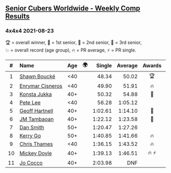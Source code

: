 <style>table {white-space: nowrap;}</style>
<link rel="stylesheet" type="text/css" href="/scw-comp/css/flags.css" />

## [Senior Cubers Worldwide - Weekly Comp Results](/scw-comp/results/)
### 4x4x4 2021-08-23

<span style="white-space: nowrap;">🏆 = overall winner</span>, <span style="white-space: nowrap;">🥇 = 1st senior</span>, <span style="white-space: nowrap;">🥈 = 2nd senior</span>, <span style="white-space: nowrap;">🥉 = 3rd senior</span>, <span style="white-space: nowrap;">💥 = overall record (age group)</span>, <span style="white-space: nowrap;">🔥 = PR average</span>, <span style="white-space: nowrap;">⚡ = PR single</span>.

| # | Name | Age | 🌍 | Single | Average | Awards | Solve 1 | Solve 2 | Solve 3 | Solve 4 | Solve 5 | Video |
| :--: | :-- | :--: | :--: | --: | --: | :--: | --: | --: | --: | --: | --: | :-- |
| 1 | [Shawn Boucké](../../persons/shawn_boucke/444.md) | <40 | <i class="flag flag-US" /> | 48.34 | 50.02 | 🏆 | 49.57 | 59.66 | 51.76 | 48.34 | 48.74 | [Desktop](https://www.facebook.com/events/1108693076205590/permalink/1117589205315977) / [Mobile](https://m.facebook.com/events/1108693076205590?view=permalink&id=1117589205315977) |
| 2 | [Enrymar Cisneros](../../persons/enrymar_cisneros/444.md) | <40 | <i class="flag flag-VE" /> | 49.90 | 51.91 | 🔥 | 50.92 | 49.90 | 52.64 | 1:00.87 | 52.16 | [Desktop](https://www.facebook.com/events/1108693076205590/permalink/1117204518687779) / [Mobile](https://m.facebook.com/events/1108693076205590?view=permalink&id=1117204518687779) |
| 3 | [Konsta Jukka](../../persons/konsta_jukka/444.md) | 40+ | <i class="flag flag-FI" /> | 50.32 | 54.88 | 🥇 | 56.08 | 1:03.03 | 51.75 | 50.32 | 56.80 | [Desktop](https://www.facebook.com/events/1108693076205590/permalink/1117811361960428) / [Mobile](https://m.facebook.com/events/1108693076205590?view=permalink&id=1117811361960428) |
| 4 | [Pete Lee](../../persons/pete_lee/444.md) | <40 | <i class="flag flag-GB" /> | 56.28 | 1:05.12 |  | 1:01.13 | 1:13.67 | 1:05.36 | 1:08.86 | 56.28 | [Desktop](https://www.facebook.com/events/1108693076205590/permalink/1117604428647788) / [Mobile](https://m.facebook.com/events/1108693076205590?view=permalink&id=1117604428647788) |
| 5 | [Geoff Hartnell](../../persons/geoff_hartnell/444.md) | 40+ | <i class="flag flag-GB" /> | 1:02.61 | 1:14.10 | 🥈 | 1:17.28 | 1:06.74 | 1:18.27 | DNF | 1:02.61 | [Desktop](https://www.facebook.com/events/1108693076205590/permalink/1116390725435825) / [Mobile](https://m.facebook.com/events/1108693076205590?view=permalink&id=1116390725435825) |
| 6 | [JM Tambaoan](../../persons/jm_tambaoan/444.md) | 40+ | <i class="flag flag-PH" /> | 1:22.12 | 1:23.58 | 🥉 | 1:24.72 | 1:33.32 | 1:23.67 | 1:22.34 | 1:22.12 | [Desktop](https://www.facebook.com/events/1108693076205590/permalink/1117524145322483) / [Mobile](https://m.facebook.com/events/1108693076205590?view=permalink&id=1117524145322483) |
| 7 | [Dan Smith](../../persons/dan_smith/444.md) | 50+ | <i class="flag flag-US" /> | 1:20.47 | 1:27.26 |  | 1:27.72 | 1:23.75 | 2:37.15 | 1:20.47 | 1:30.31 | [Desktop](https://www.facebook.com/events/1108693076205590/permalink/1117693178638913) / [Mobile](https://m.facebook.com/events/1108693076205590?view=permalink&id=1117693178638913) |
| 8 | [Kerry Go](../../persons/kerry_go/444.md) | 50+ | <i class="flag flag-US" /> | 1:40.85 | 1:41.66 | 🔥 | 1:40.89 | 1:40.85 | 1:43.23 | DNS | DNS | [Desktop](https://www.facebook.com/events/1108693076205590/permalink/1117855691955995) / [Mobile](https://m.facebook.com/events/1108693076205590?view=permalink&id=1117855691955995) |
| 9 | [Chris Thames](../../persons/chris_thames/444.md) | <40 | <i class="flag flag-US" /> | 1:36.15 | 1:43.52 | 🔥 | 1:36.31 | 1:36.15 | 1:58.09 | DNS | DNS | [Desktop](https://www.facebook.com/events/1108693076205590/permalink/1117717618636469) / [Mobile](https://m.facebook.com/events/1108693076205590?view=permalink&id=1117717618636469) |
| 10 | [Mickey Doyle](../../persons/mickey_doyle/444.md) | 40+ | <i class="flag flag-US" /> | 1:39.13 | 1:46.51 | 🔥 ⚡ | 1:39.13 | 1:44.72 | 1:55.68 | DNS | DNS | [Desktop](https://www.facebook.com/events/1108693076205590/permalink/1117107688697462) / [Mobile](https://m.facebook.com/events/1108693076205590?view=permalink&id=1117107688697462) |
| 11 | [Jo Cocco](../../persons/jo_cocco/444.md) | 40+ | <i class="flag flag-GB" /> | 2:03.98 | DNF |  | DNF | 2:03.98 | DNS | DNS | DNS | [Desktop](https://www.facebook.com/JoCocco/videos/364881628514316) / [Mobile](https://m.facebook.com/JoCocco/videos/364881628514316) |

<!-- Global site tag (gtag.js) - Google Analytics -->
<script async src="https://www.googletagmanager.com/gtag/js?id=UA-86348435-3"></script>
<script>window.dataLayer = window.dataLayer || []; function gtag() {dataLayer.push(arguments);} gtag('js', new Date()); gtag('config', 'UA-86348435-3');</script>
